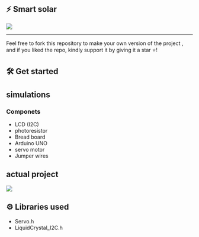
## ⚡ Smart solar

![](https://imagizer.imageshack.com/img922/6973/aFumeW.png)

---

Feel free to fork this repository to make your own version of the project , and if you liked the repo, kindly support it by giving it a star ⭐!



## 🛠 Get started

## simulations

### Componets 
  - LCD (I2C)
  - photoresistor
  - Bread board
  - Arduino UNO
  - servo motor
  - Jumper wires

## actual project

![](https://imagizer.imageshack.com/img924/8852/HdswtD.png)

## ⚙ Libraries used

- Servo.h
- LiquidCrystal_I2C.h

